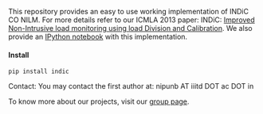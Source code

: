 
This repository provides an easy to use working implementation of INDiC CO NILM.
For more details refer to our ICMLA 2013 paper: INDiC: [Improved Non-Intrusive load monitoring using load Division and Calibration](http://nipunbatra.files.wordpress.com/2013/09/icmla.pdf). 
We also provide an [IPython notebook](http://www.iiitd.edu.in/~amarjeet/Research/indic.html) with this implementation.

#### Install

```
pip install indic
```

Contact: You may contact the first author at:
nipunb AT iiitd DOT ac DOT in

To know more about our projects, visit our [group page](http://energy.iiitd.edu.in/).

